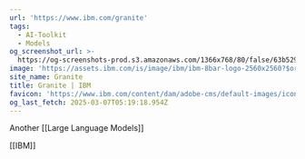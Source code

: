 ```yaml
---
url: 'https://www.ibm.com/granite'
tags:
  - AI-Toolkit
  - Models
og_screenshot_url: >-
  https://og-screenshots-prod.s3.amazonaws.com/1366x768/80/false/63b529e55f0c47ec5a43ca5667bdbc6f19dba16c394f894f59572346ea63978a.jpeg
image: 'https://assets.ibm.com/is/image/ibm/ibm-8bar-logo-2560x2560?$original$'
site_name: Granite
title: Granite | IBM
favicon: 'https://www.ibm.com/content/dam/adobe-cms/default-images/icon-512x512.png'
og_last_fetch: 2025-03-07T05:19:18.954Z
---
```


Another [[Large Language Models]]

[[IBM]]

